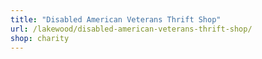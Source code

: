 ```yaml
---
title: "Disabled American Veterans Thrift Shop"
url: /lakewood/disabled-american-veterans-thrift-shop/
shop: charity
---
```

